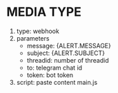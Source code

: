 # MEDIA TYPE

1. type: webhook
2. parameters
    - message: \{ALERT.MESSAGE\}
    - subject: \{ALERT.SUBJECT\}
    - threadid: number of threadid
    - to: telegram chat id
    - token: bot token
3. script: paste content main.js